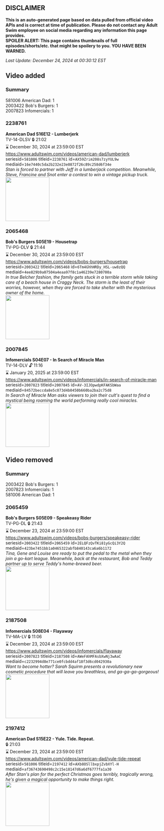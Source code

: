 ## DISCLAIMER
**This is an auto-generated page based on data pulled from official video APIs and is correct at time of publication. Please do not contact any Adult Swim employee on social media regarding any information this page provides.**  
**SPOILER ALERT: This page contains thumbnails of full episodes/shorts/etc. that might be spoilery to you. YOU HAVE BEEN WARNED.**  

_Last Update: December 24, 2024 at 00:30:12 EST_
## Video added
### Summary
581006 American Dad: 1  
2003422 Bob's Burgers: 1  
2007823 Infomercials: 1  
### 2238761
**American Dad S16E12 - Lumberjerk**  
TV-14-DLSV 🔒 21:02  
⌛ December 30, 2024 at 23:59:00 EST  
https://www.adultswim.com/videos/american-dad/lumberjerk  
seriesid=`581006` titleid=`2238761` id=`AX59Zrim208s7zyYUL9w` mediaid=`16e7440c5da2b232e23e0872f26c89c258d6f34e`  
_Stan is forced to partner with Jeff in a lumberjack competition. Meanwhile, Steve, Francine and Snot enter a contest to win a vintage pickup truck._  
<a href="https://media.cdn.adultswim.com/uploads/20220124/thumbnails/2_221241340534-AmericanDad_1514_Lumberjerk.png"><img src="https://media.cdn.adultswim.com/uploads/20220124/thumbnails/2_221241340534-AmericanDad_1514_Lumberjerk.png" height="144px" /></a>
### 2065468
**Bob's Burgers S05E19 - Housetrap**  
TV-PG-DLV 🔒 21:44  
⌛ December 30, 2024 at 23:59:00 EST  
https://www.adultswim.com/videos/bobs-burgers/housetrap  
seriesid=`2003422` titleid=`2065468` id=`6Tm4GhhHRDy_HSL-uw8zQQ` mediaid=`4ee829b9a07504a4eaa97f8c1a46239e7280700a`  
_In true Belcher fashion, the family gets stuck in a terrible storm while taking care of a beach house in Craggy Neck. The storm is the least of their worries, however, when they are forced to take shelter with the mysterious owner of the home._  
<a href="https://i.cdn.turner.com/adultswim/big/video/housetrap/bobsburgers_507_air_cid-2NFPH.jpg"><img src="https://i.cdn.turner.com/adultswim/big/video/housetrap/bobsburgers_507_air_cid-2NFPH.jpg" height="144px" /></a>
### 2007845
**Infomercials S04E07 - In Search of Miracle Man**  
TV-14-DLV 🔓 11:16  
⌛ January 20, 2025 at 23:59:00 EST  
https://www.adultswim.com/videos/infomercials/in-search-of-miracle-man  
seriesid=`2007823` titleid=`2007845` id=`AV-3IJOpwdpKFAKSbWaa` mediaid=`84572beccda8e5c073d4b0450b660ba2ba2c75d8`  
_In Search of Miracle Man asks viewers to join their cult's quest to find a mystical being roaming the world performing really cool miracles._  
<a href="https://i.cdn.turner.com/adultswim/big/image-upload/thumbnails/thumb-2_image-15150983047962.jpg"><img src="https://i.cdn.turner.com/adultswim/big/image-upload/thumbnails/thumb-2_image-15150983047962.jpg" height="144px" /></a>
## Video removed
### Summary
2003422 Bob's Burgers: 1  
2007823 Infomercials: 1  
581006 American Dad: 1  
### 2065459
**Bob's Burgers S05E09 - Speakeasy Rider**  
TV-PG-DL 🔒 21:43  
⌛ December 23, 2024 at 23:59:00 EST  
https://www.adultswim.com/videos/bobs-burgers/speakeasy-rider  
seriesid=`2003422` titleid=`2065459` id=`2ELQFzQvTKi81yGcQi3Y2Q` mediaid=`423be7451bb1a0465322abfb840143ca6a6b1172`  
_Tina, Gene and Louise are ready to put the pedal to the metal when they join a go-kart league. Meanwhile, back at the restaurant, Bob and Teddy partner up to serve Teddy's home-brewed beer._  
<a href="https://i.cdn.turner.com/adultswim/big/video/speakeasy-rider/bobsburgers_420_air_cid-2M6R1.jpg"><img src="https://i.cdn.turner.com/adultswim/big/video/speakeasy-rider/bobsburgers_420_air_cid-2M6R1.jpg" height="144px" /></a>
### 2187508
**Infomercials S08E04 - Flayaway**  
TV-MA-LV 🔒 11:06  
⌛ December 23, 2024 at 23:59:00 EST  
https://www.adultswim.com/videos/infomercials/flayaway  
seriesid=`2007823` titleid=`2187508` id=`AWeFAhMFAsbXwNj3wAaC` mediaid=`c2232994d8e771ce0fcbdd4af18f3d6cd042930a`  
_Want to become hotter? Sarah Squirm presents a revolutionary new cosmetic procedure that will leave you breathless, and ga-ga-ga-gorgeous!_  
<a href="https://i.cdn.turner.com/adultswim/big/image-upload/thumbnails/thumb-2_image-15447314743491.jpg"><img src="https://i.cdn.turner.com/adultswim/big/image-upload/thumbnails/thumb-2_image-15447314743491.jpg" height="144px" /></a>
### 2197412
**American Dad S15E22 - Yule. Tide. Repeat.**  
 🔒 21:03  
⌛ December 23, 2024 at 23:59:00 EST  
https://www.adultswim.com/videos/american-dad/yule-tide-repeat  
seriesid=`581006` titleid=`2197412` id=`AXb8OSllbxpjZvbXYl-H` mediaid=`af36743690498c2c15e18147d6a6df6777fa1a30`  
_After Stan's plan for the perfect Christmas goes terribly, tragically wrong, he's given a magical opportunity to make things right._  
<a href="https://media.cdn.adultswim.com/uploads/20210113/thumbnails/2_21113949297-americandad_1408_air_cid-C5RRG-YuleTideRepeat.jpg"><img src="https://media.cdn.adultswim.com/uploads/20210113/thumbnails/2_21113949297-americandad_1408_air_cid-C5RRG-YuleTideRepeat.jpg" height="144px" /></a>
